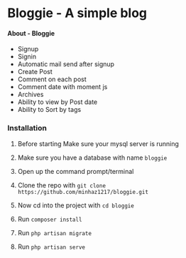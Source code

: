 # Bloggie - A simple blog



#### About - Bloggie

- Signup
- Signin
- Automatic mail send after signup
- Create Post
- Comment on each post
- Comment date with moment js
- Archives
- Ability to view by Post date
- Ability to Sort by tags

### Installation

1. Before starting Make sure your mysql server is running

2. Make sure you have a database with name `bloggie`

3. Open up the command prompt/terminal

4. Clone the repo with `git clone https://github.com/minhaz1217/bloggie.git`

5. Now cd into the project with `cd bloggie`

6. Run `composer install`

7. Run `php artisan migrate`

8. Run `php artisan serve`

   
